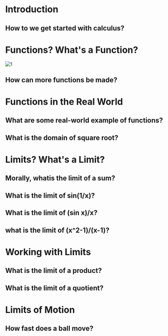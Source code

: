 # Introduction 
## How to we get started with calculus?

# Functions? What's a Function?
![1](http://d.pr/i/1iqj6+)
## How can more functions be made?

# Functions in the Real World
## What are some real-world example of functions?
## What is the domain of square root?

# Limits? What's a Limit?
## Morally, whatis the limit of a sum?
## What is the limit of sin(1/x)?
## What is the limit of (sin x)/x?
## what is the limit of (x^2-1)/(x-1)?

# Working with Limits
## What is the limit of a product?
## What is the limit of a quotient?

# Limits of Motion
## How fast does a ball move?
